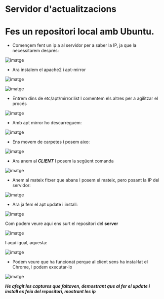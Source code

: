 # Servidor d'actualitzacions
# Fes un repositori local amb Ubuntu.
- Començem fent un ip a al servidor per a saber la IP, ja que la necessitarem després:

![imatge](https://github.com/JoelIgle/m1/assets/114901284/39f22d74-03d3-41c7-b7c5-172859fa718d)

- Ara instalem el apache2 i apt-mirror

![imatge](https://github.com/JoelIgle/m1/assets/114901284/b7e37e23-4913-463d-9af8-b55f230262ec)

![imatge](https://github.com/JoelIgle/m1/assets/114901284/c93e7d33-45c4-4188-ae1f-30b4c3c3b509)

- Entrem dins de etc/apt/mirror.list I comentem els altres per a agilitzar el procés

![imatge](https://github.com/JoelIgle/m1/assets/114901284/3dd718a6-0a16-42b7-b0ba-4f5424fe9e0f)

- Amb apt mirror ho descarreguem:

![imatge](https://github.com/JoelIgle/m1/assets/114901284/a5e353b1-b7ba-476a-8b81-8ea61da38c1c)

- Ens movem de carpetes i posem aixo:

![imatge](https://github.com/JoelIgle/m1/assets/114901284/95494ed4-5fcb-4567-a87d-6ed7921fb773)

- Ara anem al ***CLIENT*** I posem la següent comanda

![imatge](https://github.com/JoelIgle/m1/assets/114901284/5a00e2de-418d-4724-83bf-109b694712f7)

- Anem al mateix fitxer que abans I posem el mateix, pero posant la IP del servidor:

![imatge](https://github.com/JoelIgle/m1/assets/114901284/b71a6081-b5d2-4fc6-9732-91ccac9fb7c2)

- Ara ja fem el apt update i install:

![imatge](https://github.com/JoelIgle/m1/assets/114901284/3f25e698-48d3-4e96-b22b-d8fa8b01ed84)

Com podem veure aqui ens surt el repositori del **server** 

![imatge](https://github.com/JoelIgle/m1/assets/114901284/a169ed4f-f5e8-40e4-9b06-cfc7511d8688)

I aqui igual, aquesta:

![imatge](https://github.com/JoelIgle/m1/assets/114901284/a50920e1-5603-4b36-bdbf-bad8d99edcaa)

- Podem veure que ha funcionat perque al client sens ha instal·lat el Chrome, I podem executar-lo

![imatge](https://github.com/JoelIgle/m1/assets/114901284/b4f11eda-4b67-4505-851b-f2a9c82ff3ce)

***He afegit les captures que faltaven, demostrant que al fer el update i install es feia del repositori, mostrant les ip***
